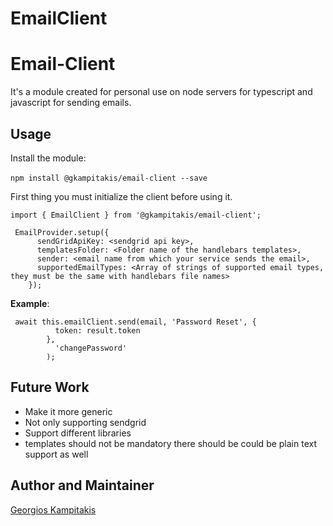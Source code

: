 # EmailClient

# Email-Client

It's a module created for personal use on node servers for typescript and javascript for sending 
emails.

## Usage

Install the module:<br/>
<br/>
```npm install @gkampitakis/email-client --save```

First thing you must initialize the client before using it.

```
import { EmailClient } from '@gkampitakis/email-client';

 EmailProvider.setup({
      sendGridApiKey: <sendgrid api key>,
      templatesFolder: <Folder name of the handlebars templates>,
      sender: <email name from which your service sends the email>,
      supportedEmailTypes: <Array of strings of supported email types, they must be the same with handlebars file names>
    });
``` 
**Example**:

```
 await this.emailClient.send(email, 'Password Reset', {
          token: result.token
        },
          'changePassword'
        );
```

## Future Work

-  Make it more generic
-  Not only supporting sendgrid
-  Support different libraries
-  templates should not be mandatory there should be could be plain text support as well

## Author and Maintainer

[Georgios Kampitakis](gkampitakis.github.io)